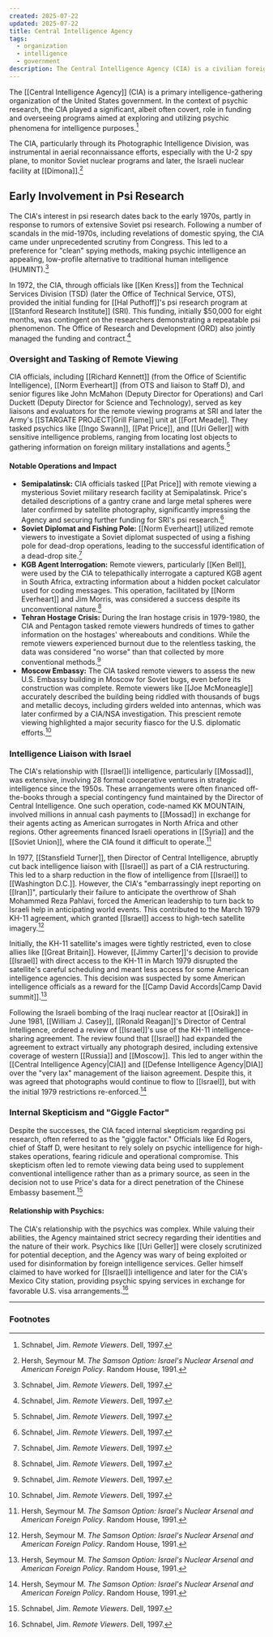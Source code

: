 ```yaml
---
created: 2025-07-22
updated: 2025-07-22
title: Central Intelligence Agency
tags:
  - organization
  - intelligence
  - government
description: The Central Intelligence Agency (CIA) is a civilian foreign intelligence service of the U.S. federal government, tasked with gathering, processing, and analyzing national security information from around the world.
---
```

The [[Central Intelligence Agency]] (CIA) is a primary intelligence-gathering organization of the United States government. In the context of psychic research, the CIA played a significant, albeit often covert, role in funding and overseeing programs aimed at exploring and utilizing psychic phenomena for intelligence purposes.[^1]

The CIA, particularly through its Photographic Intelligence Division, was instrumental in aerial reconnaissance efforts, especially with the U-2 spy plane, to monitor Soviet nuclear programs and later, the Israeli nuclear facility at [[Dimona]].[^2]

## Early Involvement in Psi Research
The CIA's interest in psi research dates back to the early 1970s, partly in response to rumors of extensive Soviet psi research. Following a number of scandals in the mid-1970s, including revelations of domestic spying, the CIA came under unprecedented scrutiny from Congress. This led to a preference for "clean" spying methods, making psychic intelligence an appealing, low-profile alternative to traditional human intelligence (HUMINT).[^1]

In 1972, the CIA, through officials like [[Ken Kress]] from the Technical Services Division (TSD) (later the Office of Technical Service, OTS), provided the initial funding for [[Hal Puthoff]]'s psi research program at [[Stanford Research Institute]] (SRI). This funding, initially $50,000 for eight months, was contingent on the researchers demonstrating a repeatable psi phenomenon. The Office of Research and Development (ORD) also jointly managed the funding and contract.[^1]

### Oversight and Tasking of Remote Viewing
CIA officials, including [[Richard Kennett]] (from the Office of Scientific Intelligence), [[Norm Everheart]] (from OTS and liaison to Staff D), and senior figures like John McMahon (Deputy Director for Operations) and Carl Duckett (Deputy Director for Science and Technology), served as key liaisons and evaluators for the remote viewing programs at SRI and later the Army's [[STARGATE PROJECT|Grill Flame]] unit at [[Fort Meade]]. They tasked psychics like [[Ingo Swann]], [[Pat Price]], and [[Uri Geller]] with sensitive intelligence problems, ranging from locating lost objects to gathering information on foreign military installations and agents.[^1]

#### Notable Operations and Impact
*   **Semipalatinsk:** CIA officials tasked [[Pat Price]] with remote viewing a mysterious Soviet military research facility at Semipalatinsk. Price's detailed descriptions of a gantry crane and large metal spheres were later confirmed by satellite photography, significantly impressing the Agency and securing further funding for SRI's psi research.[^1]
*   **Soviet Diplomat and Fishing Pole:** [[Norm Everheart]] utilized remote viewers to investigate a Soviet diplomat suspected of using a fishing pole for dead-drop operations, leading to the successful identification of a dead-drop site.[^1]
*   **KGB Agent Interrogation:** Remote viewers, particularly [[Ken Bell]], were used by the CIA to telepathically interrogate a captured KGB agent in South Africa, extracting information about a hidden pocket calculator used for coding messages. This operation, facilitated by [[Norm Everheart]] and Jim Morris, was considered a success despite its unconventional nature.[^1]
*   **Tehran Hostage Crisis:** During the Iran hostage crisis in 1979-1980, the CIA and Pentagon tasked remote viewers hundreds of times to gather information on the hostages' whereabouts and conditions. While the remote viewers experienced burnout due to the relentless tasking, the data was considered "no worse" than that collected by more conventional methods.[^1]
*   **Moscow Embassy:** The CIA tasked remote viewers to assess the new U.S. Embassy building in Moscow for Soviet bugs, even before its construction was complete. Remote viewers like [[Joe McMoneagle]] accurately described the building being riddled with thousands of bugs and metallic decoys, including girders welded into antennas, which was later confirmed by a CIA/NSA investigation. This prescient remote viewing highlighted a major security fiasco for the U.S. diplomatic efforts.[^1]

### Intelligence Liaison with Israel
The CIA's relationship with [[Israel]]i intelligence, particularly [[Mossad]], was extensive, involving 28 formal cooperative ventures in strategic intelligence since the 1950s. These arrangements were often financed off-the-books through a special contingency fund maintained by the Director of Central Intelligence. One such operation, code-named KK MOUNTAIN, involved millions in annual cash payments to [[Mossad]] in exchange for their agents acting as American surrogates in North Africa and other regions. Other agreements financed Israeli operations in [[Syria]] and the [[Soviet Union]], where the CIA found it difficult to operate.[^2]

In 1977, [[Stansfield Turner]], then Director of Central Intelligence, abruptly cut back intelligence liaison with [[Israel]] as part of a CIA restructuring. This led to a sharp reduction in the flow of intelligence from [[Israel]] to [[Washington D.C.]]. However, the CIA's "embarrassingly inept reporting on [[Iran]]", particularly their failure to anticipate the overthrow of Shah Mohammed Reza Pahlavi, forced the American leadership to turn back to Israeli help in anticipating world events. This contributed to the March 1979 KH-11 agreement, which granted [[Israel]] access to high-tech satellite imagery.[^2]

Initially, the KH-11 satellite's images were tightly restricted, even to close allies like [[Great Britain]]. However, [[Jimmy Carter]]'s decision to provide [[Israel]] with direct access to the KH-11 in March 1979 disrupted the satellite's careful scheduling and meant less access for some American intelligence agencies. This decision was suspected by some American intelligence officials as a reward for the [[Camp David Accords|Camp David summit]].[^2]

Following the Israeli bombing of the Iraqi nuclear reactor at [[Osirak]] in June 1981, [[William J. Casey]], [[Ronald Reagan]]'s Director of Central Intelligence, ordered a review of [[Israel]]'s use of the KH-11 intelligence-sharing agreement. The review found that [[Israel]] had expanded the agreement to extract virtually any photograph desired, including extensive coverage of western [[Russia]] and [[Moscow]]. This led to anger within the [[Central Intelligence Agency|CIA]] and [[Defense Intelligence Agency|DIA]] over the "very lax" management of the liaison agreement. Despite this, it was agreed that photographs would continue to flow to [[Israel]], but with the initial 1979 restrictions re-enforced.[^2]

### Internal Skepticism and "Giggle Factor"
Despite the successes, the CIA faced internal skepticism regarding psi research, often referred to as the "giggle factor." Officials like Ed Rogers, chief of Staff D, were hesitant to rely solely on psychic intelligence for high-stakes operations, fearing ridicule and operational compromise. This skepticism often led to remote viewing data being used to supplement conventional intelligence rather than as a primary source, as seen in the decision not to use Price's data for a direct penetration of the Chinese Embassy basement.[^1]

#### Relationship with Psychics:
The CIA's relationship with the psychics was complex. While valuing their abilities, the Agency maintained strict secrecy regarding their identities and the nature of their work. Psychics like [[Uri Geller]] were closely scrutinized for potential deception, and the Agency was wary of being exploited or used for disinformation by foreign intelligence services. Geller himself claimed to have worked for [[Israel]]i intelligence and later for the CIA's Mexico City station, providing psychic spying services in exchange for favorable U.S. visa arrangements.[^1]

---

### Footnotes
[^1]: Schnabel, Jim. *Remote Viewers*. Dell, 1997.
[^2]: Hersh, Seymour M. *The Samson Option: Israel's Nuclear Arsenal and American Foreign Policy*. Random House, 1991.
